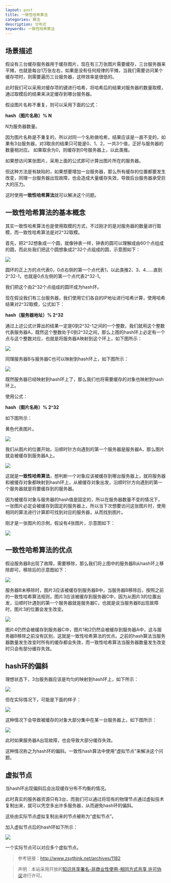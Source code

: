 ```yaml
---
layout: post
title: 一致性哈希算法
categories: 算法
description: 分布式
keywords: 一致性哈希算法
---
```


## 场景描述

假设有三台缓存服务器用于缓存图片，现在有三万张图片需要缓存，三台服务器来平摊，也就是每台1万张左右，如果是没有任何规律的平摊，当我们需要访问某个缓存项时，则需要遍历三台服务器，这样效率是很低的。

此时我们可以采用对缓存项的键进行哈希，将哈希后的结果对服务器的数量取模，通过取模后的结果来决定缓存到哪台服务器。

假设图片名称不重复，则可以采用下面的公式：

**hash（图片名称）% N**

N为服务器数量。

因为图片名称是不重复的，所以对同一个名称做哈希，结果应该是一直不变的，如果有3台服务器，对3取余的结果只可能是0、1、2，一共3个值，正好与服务器的数量相对应。
如果取余为0，则缓存到0号服务器上，以此类推。

如果想访问某张图片，采用上面的公式即可计算出图片所在的服务器。

但这种方法是有缺陷的，如果想要增加一台服务器，那么所有缓存的位置都要发生改变，同理一台服务器出现故障，也会造成大量缓存失效，导致后台服务器承受巨大的压力。

这时使用**一致性哈希算法**就可以解决这个问题。

## 一致性哈希算法的基本概念

其实一致性哈希算法也是使用取模的方式，不过刚才的是对服务器的数量进行取模，而一致性哈希算法是对2^32取模。

首先，把2^32想象成一个圆，就像钟表一样，钟表的圆可以理解成由60个点组成的圆，而此处我们把这个圆想象成2^32个点组成的圆，示意图如下：

![](/images/blog/2018-03-27-Consistent-Hashing/Consistent_Hashing_001.png)

圆环的正上方的点代表0，0点右侧的第一个点代表1，以此类推2、3、4......直到2^32-1，也就是0点左侧的第一个点代表2^32-1。

我们把这个由2^32个点组成的圆环成为hash环。

现在假设我们有三台服务器，我们使用它们各自的IP地址进行哈希计算，使用哈希结果对2^32取模，公式如下：

**hash（服务器地址）% 2^32**

通过上述公式计算出的结果一定是0到2^32-1之间的一个整数，我们就用这个整数代表服务器A，既然这个整数处于0到2^32之间，那么上图的hash环上必定有一个点与这个整数对应，也就是将服务器A映射到这个环上，如下图所示：

![](/images/blog/2018-03-27-Consistent-Hashing/Consistent_Hashing_002.png)

同理服务器B与服务器C也可以映射到hash环上，如下图所示：

![](/images/blog/2018-03-27-Consistent-Hashing/Consistent_Hashing_003.png)

既然服务器已经映射到hash环上了，那么我们也将需要缓存的对象也映射到hash环上。

使用公式：

**hash（图片名称）% 2^32**

如下图所示：

黄色代表图片。

![](/images/blog/2018-03-27-Consistent-Hashing/Consistent_Hashing_004.png)

我们从图片的位置开始，沿顺时针方向遇到的第一个服务器是服务器A，那么图片就会被缓存到服务器A上。

![](/images/blog/2018-03-27-Consistent-Hashing/Consistent_Hashing_005.png)

这就是**一致性哈希算法**，想判断一个对象应该被缓存到哪台服务器上，就将服务器和被缓存对象都映射到hash环上，从被缓存对象出发，沿顺时针方向遇到的第一个服务器就是将要缓存到的服务器。

因为被缓存对象与服务器的hash值是固定的，所以在服务器数量不变的情况下，一张图片必定会被缓存到固定的服务器上，所以当下次想要访问这张图片时，使用相同的算法进行计算即可找到对应的服务器，从而找到图片。

刚才是一张图片的示例，假设有4张图片，示意图如下：

![](/images/blog/2018-03-27-Consistent-Hashing/Consistent_Hashing_006.png)

## 一致性哈希算法的优点

假设服务器B出现了故障，需要移除，那么我们将上图中的服务器B从hash环上移除即可，移除后的示意图如下：

![](/images/blog/2018-03-27-Consistent-Hashing/Consistent_Hashing_007.png)

服务器B未移除时，图片3应该被缓存到服务器B中，当服务器B移除后，按照之前的一致性哈希算法规则，图片3应该被缓存到服务器C中，因为从图片3的位置出发，沿顺时针遇到的第一个服务器就是服务器C，也就是说当服务器B出现故障时，图片3的位置会发生改变。

![](/images/blog/2018-03-27-Consistent-Hashing/Consistent_Hashing_008.png)

图片4仍然会被缓存到服务器C中，图片1和2仍然会被缓存到服务器A中，这与服务器B移除之前没有区别，这就是一致性哈希算法的优点。之前的hash算法当服务器数量发生改变时所有的缓存都会失效，而一致性哈希算法当服务器数量发生改变时只会有部分缓存失效。

## hash环的偏斜

理想状态下，3台服务器应该是均匀的映射到hash环上，如下所示：

![](/images/blog/2018-03-27-Consistent-Hashing/Consistent_Hashing_009.png)

但在实际情况下，可能是下面的样子：

![](/images/blog/2018-03-27-Consistent-Hashing/Consistent_Hashing_010.png)

这种情况下会导致被缓存的对象大部分集中在某一台服务器上，如下图所示：

![](/images/blog/2018-03-27-Consistent-Hashing/Consistent_Hashing_011.png)

此时如果服务器A出现故障，也会导致大部分缓存失效。

这种情况称之为hash环的偏斜。一致性hash算法中使用“虚拟节点”来解决这个问题。

## 虚拟节点

当hash环出现偏斜后会出现缓存分布不均衡的情况。

此时真实的服务器资源只有3台，而我们可以通过将现有的物理节点通过虚拟技术复制出来，就可以凭空多出许多服务器，从而避免hash环的偏斜。

这些由实际节点虚拟复制出来的节点被称为“虚拟节点”。

加入虚拟节点后的hash环如下所示：

![](/images/blog/2018-03-27-Consistent-Hashing/Consistent_Hashing_012.png)

一个实际节点可以对应多个虚拟节点。

> 参考链接：http://www.zsythink.net/archives/1182

> 声明：本站采用开放的[知识共享署名-非商业性使用-相同方式共享 许可协议](https://creativecommons.org/licenses/by-nc-sa/3.0/deed.zh)进行许可。
